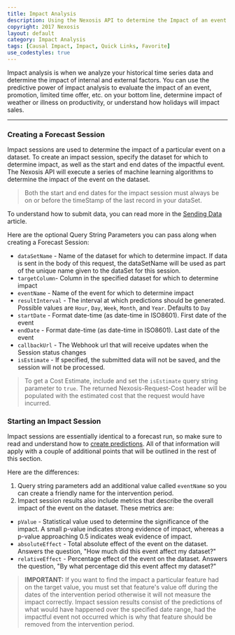 ```yaml
---
title: Impact Analysis 
description: Using the Nexosis API to determine the Impact of an event on your data
copyright: 2017 Nexosis 
layout: default
category: Impact Analysis
tags: [Causal Impact, Impact, Quick Links, Favorite]
use_codestyles: true
---
```


Impact analysis is when we analyze your historical time series data and determine the impact of internal and external factors. You can use the predictive power of impact analysis to evaluate the impact of an event, promotion, limited time offer, etc. on your bottom line, determine impact of weather or illness on productivity, or understand how holidays will impact sales.

-----

### Creating a Forecast Session
Impact sessions are used to determine the impact of a particular event on a dataset. To create an impact session, specify the dataset for which to determine impact, as well as the start and end dates of the impactful event. The Nexosis API will execute a series of machine learning algorithms to determine the impact of the event on the dataset.

> Both the start and end dates for the impact session must always be on or before the timeStamp of the last record in your dataSet.

To understand how to submit data, you can read more in the [Sending Data](/guides/importingdata) article.

Here are the optional Query String Parameters you can pass along when creating a Forecast Session:  
* `dataSetName` - Name of the dataset for which to determine impact. If data is sent in the body of this request, the dataSetName will be used as part of the unique name given to the dataSet for this session.
* `targetColumn`- Column in the specified dataset for which to determine impact
* `eventName` - Name of the event for which to determine impact
* `resultInterval` - The interval at which predictions should be generated. Possible values are `Hour`, `Day`, `Week`, `Month`, and `Year`. Defaults to `Day`
* `startDate` - Format date-time (as date-time in ISO8601). First date of the event
* `endDate` - Format date-time (as date-time in ISO8601). Last date of the event
* `callbackUrl` - The Webhook url that will receive updates when the Session status changes
* `isEstimate` - If specified, the submitted data will not be saved, and the session will not be processed. 

> To get a Cost Estimate, include and set the `isEstimate` query string parameter to `true`. The returned Nexosis-Request-Cost header will be populated with the estimated cost that the request would have incurred. 

### Starting an Impact Session

Impact sessions are essentially identical to a forecast run, so make sure to read and understand how to [create predictions](forecast). All of that information will apply with a couple of additional points that will be outlined in the rest of this section. 

Here are the differences:

1. Query string parameters add an additional value called `eventName` so you can create a friendly name for the intervention period.
2. Impact session results also include metrics that describe the overall impact of the event on the dataset. These metrics are:
* `pValue` - Statistical value used to determine the significance of the impact. A small p-value indicates strong evidence of impact, whereas a p-value approaching 0.5 indicates weak evidence of impact.
* `absoluteEffect` - Total absolute effect of the event on the dataset. Answers the question, "How much did this event affect my dataset?"
* `relativeEffect` - Percentage effect of the event on the dataset. Answers the question, "By what percentage did this event affect my dataset?"

><b>IMPORTANT:</b> If you want to find the impact a particular feature had on the target value, you must set that feature's value off during the dates of the intervention period otherwise it will not measure the impact correctly. Impact session results consist of the predictions of what would have happened over the specified date range, had the impactful event not occurred which is why that feature should be removed from the intervention period.

